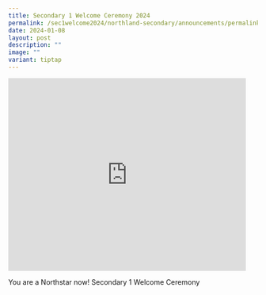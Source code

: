 ```yaml
---
title: Secondary 1 Welcome Ceremony 2024
permalink: /sec1welcome2024/northland-secondary/announcements/permalink/
date: 2024-01-08
layout: post
description: ""
image: ""
variant: tiptap
---
```

<div class="iframe-wrapper"><iframe height="389" width="480" allowfullscreen="true" frameborder="0" src="https://docs.google.com/presentation/d/e/2PACX-1vQOuFHY4h7VugBLEBOQrNWlAVMHRfvDEMWyac6y3sNvdK7Mz2JGQPg2re7Pff4h9s7DWMmPRZF8janO/embed?start=true&amp;loop=true&amp;delayms=3000"></iframe></div><p>You are a Northstar now! Secondary 1 Welcome Ceremony</p>